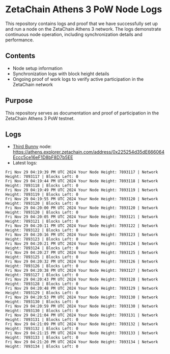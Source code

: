 # ZetaChain Athens 3 PoW Node Logs
This repository contains logs and proof that we have successfully set up and run a node on the ZetaChain Athens 3 network. The logs demonstrate continuous node operation, including synchronization details and performance.

## Contents
- Node setup information
- Synchronization logs with block height details
- Ongoing proof of work logs to verify active participation in the ZetaChain network

## Purpose
This repository serves as documentation and proof of participation in the ZetaChain Athens 3 PoW testnet.

## Logs

- [Third Bunny](https://thirdbunny.xyz/) node: https://athens.explorer.zetachain.com/address/0x225254d35dE666064Eccc5ce16eF1D8bF8D7b5EE
- Latest logs:
```
Fri Nov 29 04:19:39 PM UTC 2024 Your Node Height: 7893117 | Network Height: 7893117 | Blocks Left: 0
Fri Nov 29 04:19:44 PM UTC 2024 Your Node Height: 7893118 | Network Height: 7893118 | Blocks Left: 0
Fri Nov 29 04:19:49 PM UTC 2024 Your Node Height: 7893119 | Network Height: 7893119 | Blocks Left: 0
Fri Nov 29 04:19:55 PM UTC 2024 Your Node Height: 7893120 | Network Height: 7893120 | Blocks Left: 0
Fri Nov 29 04:20:00 PM UTC 2024 Your Node Height: 7893120 | Network Height: 7893120 | Blocks Left: 0
Fri Nov 29 04:20:05 PM UTC 2024 Your Node Height: 7893121 | Network Height: 7893121 | Blocks Left: 0
Fri Nov 29 04:20:11 PM UTC 2024 Your Node Height: 7893122 | Network Height: 7893122 | Blocks Left: 0
Fri Nov 29 04:20:16 PM UTC 2024 Your Node Height: 7893123 | Network Height: 7893123 | Blocks Left: 0
Fri Nov 29 04:20:21 PM UTC 2024 Your Node Height: 7893124 | Network Height: 7893124 | Blocks Left: 0
Fri Nov 29 04:20:27 PM UTC 2024 Your Node Height: 7893125 | Network Height: 7893125 | Blocks Left: 0
Fri Nov 29 04:20:32 PM UTC 2024 Your Node Height: 7893126 | Network Height: 7893126 | Blocks Left: 0
Fri Nov 29 04:20:38 PM UTC 2024 Your Node Height: 7893127 | Network Height: 7893127 | Blocks Left: 0
Fri Nov 29 04:20:43 PM UTC 2024 Your Node Height: 7893128 | Network Height: 7893128 | Blocks Left: 0
Fri Nov 29 04:20:48 PM UTC 2024 Your Node Height: 7893129 | Network Height: 7893129 | Blocks Left: 0
Fri Nov 29 04:20:53 PM UTC 2024 Your Node Height: 7893130 | Network Height: 7893130 | Blocks Left: 0
Fri Nov 29 04:20:59 PM UTC 2024 Your Node Height: 7893130 | Network Height: 7893130 | Blocks Left: 0
Fri Nov 29 04:21:04 PM UTC 2024 Your Node Height: 7893131 | Network Height: 7893131 | Blocks Left: 0
Fri Nov 29 04:21:09 PM UTC 2024 Your Node Height: 7893132 | Network Height: 7893132 | Blocks Left: 0
Fri Nov 29 04:21:15 PM UTC 2024 Your Node Height: 7893133 | Network Height: 7893133 | Blocks Left: 0
Fri Nov 29 04:21:20 PM UTC 2024 Your Node Height: 7893134 | Network Height: 7893134 | Blocks Left: 0
```
